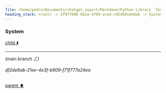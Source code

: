 ```yaml
---
file: /home/pedro/Documents/chatgpt_export/Markdown/Python Library `Textual` Main Concepts.md
heading_stack: <root> -> 5f9f7096-bb2a-4704-aca4-c9546814e0eb -> System
---
```

### System

[child ⬇️](#df2de6ab-21ee-4e3f-b909-f71f777a24ea)

---

(main branch ⎇)
###### df2de6ab-21ee-4e3f-b909-f71f777a24ea
[parent ⬆️](#5f9f7096-bb2a-4704-aca4-c9546814e0eb)
